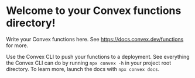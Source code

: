 # Welcome to your Convex functions directory!

Write your Convex functions here.
See https://docs.convex.dev/functions for more.

Use the Convex CLI to push your functions to a deployment. See everything
the Convex CLI can do by running `npx convex -h` in your project root
directory. To learn more, launch the docs with `npx convex docs`.
